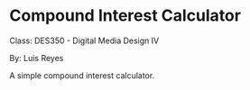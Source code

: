 # Compound Interest Calculator

Class: DES350 - Digital Media Design IV

By: Luis Reyes

A simple compound interest calculator.

